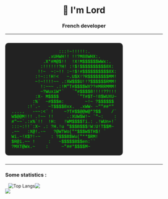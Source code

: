 <h1 align="center">👋 I'm Lord</h1>
<h3 align="center">French developer</h3>

<hr>

<p align="center">
<pre style="display: inline-block; text-align: left; background-color: #222; color: #0f0; padding: 20px; border-radius: 10px; font-family: 'Courier New', Courier, monospace;">
                  :::!~!!!!!:.
              .xUHWH!! !!?M88WHX:.
            .X*#M@$!!  !X!M$$$$$$WWx:.
           :!!!!!!?H! :!$!$$$$$$$$$$8X:
          !!~  ~:~!! :~!$!#$$$$$$$$$$8X:
         :!~::!H!<   ~.U$X!?R$$$$$$$$MM!
         ~!~!!!!~~ .:XW$$$U!!?$$$$$$RMM!
           !:~~~ .:!M"T#$$$$WX??#MRRMMM!
           ~?WuxiW*`   `"#$$$$8!!!!??!!!
         :X- M$$$$       `"T#$T~!8$WUXU~
        :%`  ~#$$$m:        ~!~ ?$$$$$$
      :!`.-   ~T$$$$8xx.  .xWW- ~""##*"
.....   -~~:<` !    ~?T#$$@@W@*?$$    /`
W$@@M!!! .!~~ !!     .:XUW$W!~ `"~:    :
#"~~`.:x%`!!  !H:   !WM$$$$Ti.: .!WUn+!`
:::~:!!`:X~ .: ?H.!u "$$$B$$$!W:U!T$$M~
.~~   :X@!.-~   ?@WTWo("*$$$W$TH$! `
Wi.~!X$?!-~    : ?$$$B$Wu("**$RM!
$R@i.~~ !     :   ~$$$$$B$$en:``
?MXT@Wx.~    :     ~"##*$$$$M~
</pre>
</p>
<hr>

<h3 align="left">Some statistics :</h3>

<div style="display: flex; align-items: center;">
  <a style="margin-left: 10px;">
    <img src="https://github-readme-stats.vercel.app/api/top-langs/?username=Lord-Meca&layout=donut&theme=gotham" alt="Top Langs" />
  </a>
  
  <picture>
    <source
      srcset="https://github-readme-stats.vercel.app/api?username=Lord-Meca&show_icons=true&theme=gotham"
      media="(prefers-color-scheme: dark)"
    />
    <source
      srcset="https://github-readme-stats.vercel.app/api?username=Lord-Meca&show_icons=true"
      media="(prefers-color-scheme: light), (prefers-color-scheme: no-preference)"
    />
    <img src="https://github-readme-stats.vercel.app/api?username=Lord-Meca&show_icons=true" />
  </picture>
  

</div>


<img src="https://raw.githubusercontent.com/ItsAlexousd/ItsAlexousd/main/grid-snake.svg"/>




